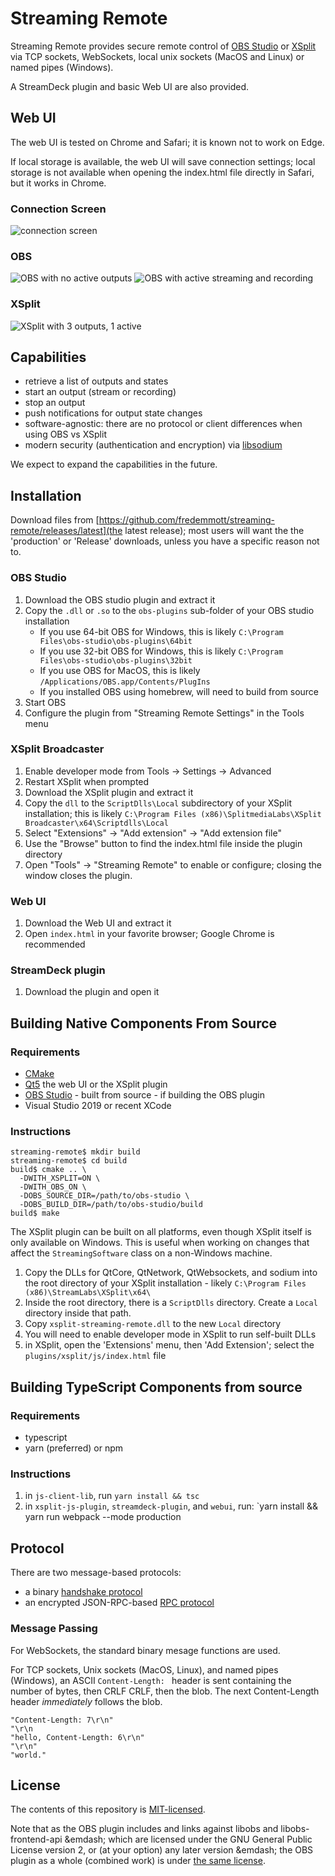 # Streaming Remote

Streaming Remote provides secure remote control of
[OBS Studio](https://obsproject.com) or [XSplit](https://www.xsplit.com) via TCP
sockets, WebSockets, local unix sockets (MacOS and Linux) or named pipes
(Windows).

A StreamDeck plugin and basic Web UI are also provided.

## Web UI

The web UI is tested on Chrome and Safari; it is known not to work on Edge.

If local storage is available, the web UI will save connection settings; local
storage is not available when opening the index.html file directly in Safari,
but it works in Chrome.

### Connection Screen

![connection screen](connect.png)

### OBS

![OBS with no active outputs](obs-inactive.png)
![OBS with active streaming and recording](obs-active.png)

### XSplit

![XSplit with 3 outputs, 1 active](xsplit.png)

## Capabilities

- retrieve a list of outputs and states
- start an output (stream or recording)
- stop an output
- push notifications for output state changes
- software-agnostic: there are no protocol or client differences when using
  OBS vs XSplit
- modern security (authentication and encryption) via
  [libsodium](https://libsodium.org)

We expect to expand the capabilities in the future.

## Installation

Download files from [https://github.com/fredemmott/streaming-remote/releases/latest](the latest release); most
users will want the the 'production' or 'Release' downloads, unless you have a specific reason not to.

### OBS Studio

1. Download the OBS studio plugin and extract it
2. Copy the `.dll` or `.so` to the `obs-plugins` sub-folder of your OBS studio installation
   - If you use 64-bit OBS for Windows, this is likely `C:\Program Files\obs-studio\obs-plugins\64bit`
   - If you use 32-bit OBS for Windows, this is likely `C:\Program Files\obs-studio\obs-plugins\32bit`
   - If you use OBS for MacOS, this is likely `/Applications/OBS.app/Contents/PlugIns`
   - If you installed OBS using homebrew, will need to build from source
3. Start OBS
4. Configure the plugin from "Streaming Remote Settings" in the Tools menu

### XSplit Broadcaster

1. Enable developer mode from Tools -> Settings -> Advanced
2. Restart XSplit when prompted
3. Download the XSplit plugin and extract it
4. Copy the `dll` to the `ScriptDlls\Local` subdirectory of your XSplit installation; this is likely
  `C:\Program Files (x86)\SplitmediaLabs\XSplit Broadcaster\x64\Scriptdlls\Local`
5. Select "Extensions" -> "Add extension" -> "Add extension file"
6. Use the "Browse" button to find the index.html file inside the plugin directory
7. Open "Tools" -> "Streaming Remote" to enable or configure; closing the window closes the plugin.

### Web UI

1. Download the Web UI and extract it
2. Open `index.html` in your favorite browser; Google Chrome is recommended

### StreamDeck plugin

1. Download the plugin and open it

## Building Native Components From Source

### Requirements

- [CMake](https://cmake.org)
- [Qt5](https://www.qt.io)
  the web UI or the XSplit plugin
- [OBS Studio](https://obsproject.com) - built from source - if building the OBS plugin
- Visual Studio 2019 or recent XCode

### Instructions

```
streaming-remote$ mkdir build
streaming-remote$ cd build
build$ cmake .. \
  -DWITH_XSPLIT=ON \
  -DWITH_OBS_ON \
  -DOBS_SOURCE_DIR=/path/to/obs-studio \
  -DOBS_BUILD_DIR=/path/to/obs-studio/build
build$ make
```

The XSplit plugin can be built on all platforms, even though XSplit itself
is only available on Windows. This is useful when working on changes that
affect the `StreamingSoftware` class on a non-Windows machine.


1. Copy the DLLs for QtCore, QtNetwork, QtWebsockets, and sodium into the
   root directory of your XSplit installation - likely
   `C:\Program Files (x86)\StreamLabs\XSplit\x64\`
1. Inside the root directory, there is a `ScriptDlls` directory. Create a
   `Local` directory inside that path.
1.  Copy `xsplit-streaming-remote.dll` to the new `Local` directory
1.  You will need to enable developer mode in XSplit to run self-built DLLs
1. in XSplit, open the 'Extensions' menu, then 'Add Extension'; select the
   `plugins/xsplit/js/index.html` file


## Building TypeScript Components from source

### Requirements

- typescript
- yarn (preferred) or npm

### Instructions

1. in `js-client-lib`, run `yarn install && tsc`
2. in `xsplit-js-plugin`, `streamdeck-plugin`, and `webui`, run:
   `yarn install && yarn run webpack --mode production

## Protocol

There are two message-based protocols:
- a binary [handshake protocol](handshake_protocol.md)
- an encrypted JSON-RPC-based [RPC protocol](rpc_protocol.md)

### Message Passing

For WebSockets, the standard binary mesage functions are used.

For TCP sockets, Unix sockets (MacOS, Linux), and named pipes (Windows), an ASCII `Content-Length: ` header is
sent containing the number of bytes, then CRLF CRLF, then the blob. The next Content-Length header
*immediately* follows the blob.


```
"Content-Length: 7\r\n"
"\r\n
"hello, Content-Length: 6\r\n"
"\r\n"
"world."
```

## License

The contents of this repository is [MIT-licensed](LICENSE).

Note that as the OBS plugin includes and links against
libobs and libobs-frontend-api &emdash; which are licensed under the GNU General
Public License version 2, or (at your option) any later version &emdash; the OBS
plugin as a whole (combined work) is under [the same license](LICENSE.OBS_COMBINED_WORK).
